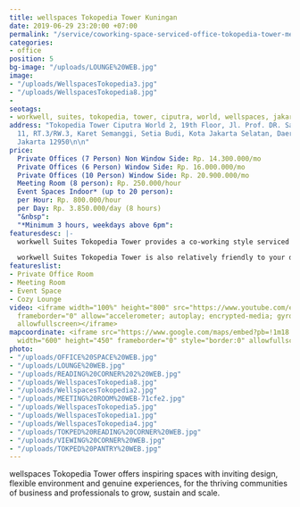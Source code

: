 ```yaml
---
title: wellspaces Tokopedia Tower Kuningan
date: 2019-06-29 23:20:00 +07:00
permalink: "/service/coworking-space-serviced-office-tokopedia-tower-mega-kuningan.html"
categories:
- office
position: 5
bg-image: "/uploads/LOUNGE%20WEB.jpg"
image:
- "/uploads/WellspacesTokopedia3.jpg"
- "/uploads/WellspacesTokopedia8.jpg"
- 
seotags:
- workwell, suites, tokopedia, tower, ciputra, world, wellspaces, jakarta, kuningan
address: "Tokopedia Tower Ciputra World 2, 19th Floor, Jl. Prof. DR. Satrio No.Kav.
  11, RT.3/RW.3, Karet Semanggi, Setia Budi, Kota Jakarta Selatan, Daerah Khusus Ibukota
  Jakarta 12950\n\n"
price:
  Private Offices (7 Person) Non Window Side: Rp. 14.300.000/mo
  Private Offices (6 Person) Window Side: Rp. 16.000.000/mo
  Private Offices (10 Person) Window Side: Rp. 20.900.000/mo
  Meeting Room (8 person): Rp. 250.000/hour
  Event Spaces Indoor* (up to 20 person): 
  per Hour: Rp. 800.000/hour
  per Day: Rp. 3.850.000/day (8 hours)
  "&nbsp": 
  "*Minimum 3 hours, weekdays above 6pm": 
featuresdesc: |-
  workwell Suites Tokopedia Tower provides a co-working style serviced office with 8 (eight) private workspaces, one meeting room, corner desk, even space with amphitheater seats for up to 30 persons, Skype room, reading corner, as well as a cozy lounge and pantry to relax and unwind.

  workwell Suites Tokopedia Tower is also relatively friendly to your daily commute routine, with merely 10-minute walk from Bendungan Hilir MRT Station, you save plenty of time to get to work.
featureslist:
- Private Office Room
- Meeting Room
- Event Space
- Cozy Lounge
video: <iframe width="100%" height="800" src="https://www.youtube.com/embed/MqvdZ7Fo_8Y"
  frameborder="0" allow="accelerometer; autoplay; encrypted-media; gyroscope; picture-in-picture"
  allowfullscreen></iframe>
mapcoordinate: <iframe src="https://www.google.com/maps/embed?pb=!1m18!1m12!1m3!1d126935.34071815993!2d106.70555680249149!3d-6.166980377667229!2m3!1f0!2f0!3f0!3m2!1i1024!2i768!4f13.1!3m3!1m2!1s0x2e69f3dfac70797f%3A0x31b837bfa1fcbdae!2sworkwell+Suites+Tokopedia+Tower+Kuningan+Coworking+Space+%26+Serviced+Office+by+wellspaces.co!5e0!3m2!1sid!2sid!4v1561825506765!5m2!1sid!2sid"
  width="600" height="450" frameborder="0" style="border:0" allowfullscreen></iframe>
photo:
- "/uploads/OFFICE%20SPACE%20WEB.jpg"
- "/uploads/LOUNGE%20WEB.jpg"
- "/uploads/READING%20CORNER%202%20WEB.jpg"
- "/uploads/WellspacesTokopedia8.jpg"
- "/uploads/WellspacesTokopedia2.jpg"
- "/uploads/MEETING%20ROOM%20WEB-71cfe2.jpg"
- "/uploads/WellspacesTokopedia5.jpg"
- "/uploads/WellspacesTokopedia1.jpg"
- "/uploads/WellspacesTokopedia4.jpg"
- "/uploads/TOKPED%20READING%20CORNER%20WEB.jpg"
- "/uploads/VIEWING%20CORNER%20WEB.jpg"
- "/uploads/TOKPED%20PANTRY%20WEB.jpg"
---
```


wellspaces Tokopedia Tower offers inspiring spaces with inviting design, flexible environment and genuine experiences, for the thriving communities of business and professionals to grow, sustain and scale.

